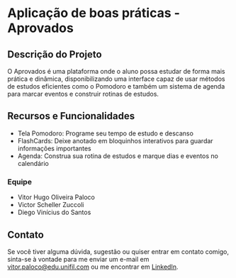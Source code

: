 <!DOCTYPE html>
<html lang="en">
<head>
    <meta charset="UTF-8">
    <meta name="viewport" content="width=device-width, initial-scale=1.0">
</head>
<body>
  <h1>Aplicação de boas práticas - Aprovados</h1>

  <h2>Descrição do Projeto</h2>
  <p>O Aprovados é uma plataforma onde o aluno possa estudar de forma mais prática e dinâmica, disponibilizando uma interface capaz de usar métodos de estudos eficientes como o Pomodoro e também um sistema de agenda para marcar eventos e construir rotinas de estudos.</p>

  <h2>Recursos e Funcionalidades</h2>
  <ul>
      <li>Tela Pomodoro: Programe seu tempo de estudo e descanso</li>
      <li>FlashCards: Deixe anotado em bloquinhos interativos para guardar informações importantes</li>
      <li>Agenda: Construa sua rotina de estudos e marque dias e eventos no calendário</li>
  </ul>

  <h3>Equipe</h3>
  <ul>
      <li>Vitor Hugo Oliveira Paloco</li>
      <li>Victor Scheller Zuccoli</li>
      <li>Diego Vinícius do Santos</li>
    </ul>

  <h2>Contato</h2>
  <p>Se você tiver alguma dúvida, sugestão ou quiser entrar em contato comigo, sinta-se à vontade para me enviar um e-mail em <a href="mailto:vitor.paloco@edu.unifil.com">vitor.paloco@edu.unifil.com</a> ou me encontrar em <a href="https://www.linkedin.com/in/vitor-hugo-oliveira-paloco-b64126278/">LinkedIn</a>.</p>
</body>
</html>
